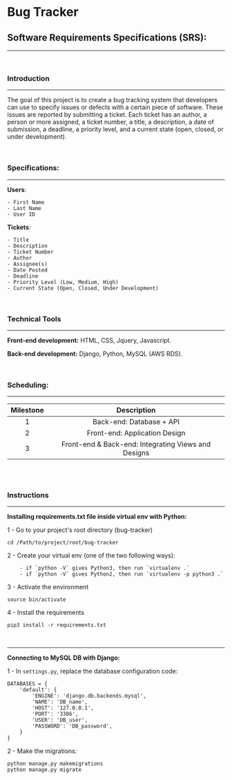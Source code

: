 # Bug Tracker

## Software Requirements Specifications (SRS):

---

<br>

### Introduction

---

The goal of this project is to create a bug tracking system that developers can use to specify issues or defects with a certain piece of software. These issues are reported by submitting a ticket. Each ticket has an author, a person or more assigned, a ticket number, a title, a description, a date of submission, a deadline, a priority level, and a current state (open, closed, or under development).

<br>

### Specifications:

---

**Users**:

    - First Name
    - Last Name
    - User ID

**Tickets**:

    - Title
    - Description
    - Ticket Number
    - Author
    - Assignee(s)
    - Date Posted
    - Deadline
    - Priority Level (Low, Medium, High)
    - Current State (Open, Closed, Under Development)

<br>

### Technical Tools

---

**Front-end development:** HTML, CSS, Jquery, Javascript.

**Back-end development:** Django, Python, MySQL (AWS RDS).

<br>

### Scheduling:

---

| **Milestone** |                   **Description**                   |
|:-------------:|:---------------------------------------------------:|
|       1       | Back-end: Database + API                            |
|       2       | Front-end: Application Design                       |
|       3       | Front-end & Back-end: Integrating Views and Designs |

<br>
<br>

### Instructions
---
**Installing requirements.txt file inside virtual env with Python:**

1 - Go to your project's root directory (bug-tracker)

    cd /Path/to/project/root/bug-tracker

2 - Create your virtual env (one of the two following ways):

        - if `python -V` gives Python3, then run `virtualenv .`
        - if `python -V` gives Python2, then run `virtualenv -p python3 .`

3 - Activate the environment

    source bin/activate

4 - Install the requirements 
    
    pip3 install -r requirements.txt

<br>

---

**Connecting to MySQL DB with Django:**

1 - In `settings.py`, replace the database configuration code:

    DATABASES = {
        'default': {
            'ENGINE': 'django.db.backends.mysql',
            'NAME': 'DB_name',
            'HOST': '127.0.0.1',
            'PORT': '3306',
            'USER': 'DB_user',
            'PASSWORD': 'DB_password',
        }
    }

2 - Make the migrations:

    python manage.py makemigrations 
    python manage.py migrate
